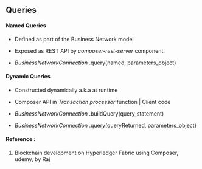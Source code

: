 ## Queries

#### Named Queries 
- Defined as part of the Business Network model
- Exposed as REST API by _composer-rest-server_ component.

- _BusinessNetworkConnection_ .query(named, parameters_object)
#### Dynamic Queries
- Constructed dynamically a.k.a at runtime 
- Composer API in _Transaction processor_ function | Client code

- _BusinessNetworkConnection_ .buildQuery(query_statement)
- _BusinessNetworkConnection_ .query(queryReturned, parameters_object)
#### Reference : 

1. Blockchain development on Hyperledger Fabric using Composer, udemy, by Raj